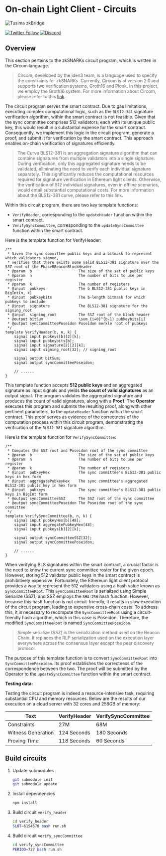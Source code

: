 # On-chain Light Client - Circuits

![Tusima zkBridge](https://ucarecdn.com/f4e08f06-c238-47f8-b98a-97629c199377/bridgelogo.png)

[![Twitter Follow](https://img.shields.io/twitter/follow/TusimaNetwork?style=social)](https://twitter.com/TusimaNetwork)
[![Discord](https://img.shields.io/discord/965918503070728203?logo=Discord&logoColor=5865F2&label=discord&color=3ae600
)](https://discord.com/invite/tusimanetwork)

## Overview

This section pertains to the zkSNARKs circuit program, which is written in the Circom language.

> Circom, developed by the iden3 team, is a language used to specify the constraints for zkSNARKs. Currently, Circom is at version 2.0 and supports two verification systems, Groth16 and Plonk. In this project, we employ the Groth16 system. For more information about Circom, please refer to this [link](https://docs.circom.io/).

The circuit program serves the smart contract. Due to gas limitations, executing complex computational logic, such as the `BLS12-381` signature verification algorithm, within the smart contract is not feasible. Given that the sync committee comprises 512 validators, each with its unique public key, this would result in a substantial expense for the smart contract. Consequently, we implement this logic in the circuit program, generate a proof, and submit it for verification by the smart contract. This approach enables on-chain verification of signatures efficiently.

> The Curve BLS12-381 is an aggregation signature algorithm that can combine signatures from multiple validators into a single signature. During verification, only this aggregated signature needs to be validated, eliminating the need to verify each individual signature separately. This significantly reduces the computational resources required for signature verification in Ethereum light clients. Otherwise, the verification of 512 individual signatures, even in offline scenarios, would entail substantial computational costs. For more information about the BLS12-381 curve, please refer to this link.

Within this circuit program, there are two key template functions:
- `VerifyHeader`, corresponding to the `updateHeader` function within the smart contract.
- `VerifySyncCommittee`, corresponding to the `updateSyncCommittee` function within the smart contract.

Here is the template function for VerifyHeader:
```circom=
/**
 * Given the sync committee public keys and a bitmask to represent which validators signed,
 * verifies that there exists some valid BLS12-381 signature over the SSZ root of the Phase0BeaconBlockHeader
 * @param  b                     The size of the set of public keys
 * @param  n                     The number of bits to use per register
 * @param  k                     The number of registers
 * @input  pubkeys               The b BLS12-381 public keys in BigInt(n, k)
 * @input  pubkeybits            The b-length bitmask for which pubkeys to include
 * @input  signature             The BLS12-381 signature for the signing_root
 * @input  signing_root          The SSZ root of the block header
 * @output bitSum                \sum_{i=0}^{b-1} pubkeybits[i]
 * @output syncCommitteePoseidon Poseidon merkle root of pubkeys
 */
template VerifyHeader(b, n, k) {
    signal input pubkeys[b][2][k];
    signal input pubkeybits[b];
    signal input signature[2][2][k];
    signal input signing_root[32]; // signing_root

    signal output bitSum;
    signal output syncCommitteePoseidon;

    // ......
}
```

This template function accepts **512 public keys** and an aggregated signature as input signals and yields **the count of valid signatures** as an output signal. The program validates the aggregated signature and produces the count of valid signatures, along with a **Proof**. The **Operator** executes this program and submits the resulting proof, along with other pertinent parameters, to the `updateHeader` function within the smart contract. This proof serves as evidence of the correctness of the computation process within this circuit program, demonstrating the verification of the `BLS12-381` signature algorithm.

Here is the template function for `VerifySyncCommittee`:
```circom=
/**
 * Computes the SSZ root and Poseidon root of the sync committee
 * @param  b                     The size of the set of public keys
 * @param  n                     The number of bits to use per register
 * @param  k                     The number of registers
 * @input  pubkeyHex             The sync committee's BLS12-381 public keys in hex form
 * @input  aggregatePubkeyHex    The sync committee's aggregated BLS12-381 public key in hex form
 * @input  pubkeys               The sync committee's BLS12-381 public keys in BigInt form
 * @output syncCommitteeSSZ      The SSZ root of the sync committee
 * @output syncCommitteePoseidon The Poseidon root of the sync committee
 */
template VerifySyncCommittee(b, n, k) {
    signal input pubkeyHex[b][48];
    signal input aggregatePubkeyHex[48];
    signal input pubkeys[b][2][k];

    signal output syncCommitteeSSZ[32];
    signal output syncCommitteePoseidon;

    // ......
}
```

When verifying BLS signatures within the smart contract, a crucial factor is the need to know the current sync committee roster for the given epoch. However, storing 512 validator public keys in the smart contract is prohibitively expensive. Fortunately, the Ethereum light client protocol provides a way to represent the 512 validators using a hash value known as `SyncCommitteeRoot`. This `SyncCommitteeRoot` is serialized using Simple Serialize (SSZ), and SSZ employs the `SHA-256` hash function. However, because this hash function is not circuit-friendly, it results in slow execution of the circuit program, leading to expensive cross-chain costs. To address this, it is necessary to recompute the `SyncCommitteeRoot` using a circuit-friendly hash algorithm, which in this case is Poseidon. Therefore, the modified `SyncCommitteeRoot` is named `SyncCommitteePoseidon`.

> Simple serialize (SSZ) is the serialization method used on the Beacon Chain. It replaces the RLP serialization used on the execution layer everywhere across the consensus layer except the peer discovery protocol.

The purpose of this template function is to convert `SyncCommitteeRoot` into `SyncCommitteePoseidon`. Its proof establishes the correctness of the correspondence between the two. The proof will be submitted by the Operator to the `updateSyncCommittee` function within the smart contract.

**Testing data:**

Testing the circuit program is indeed a resource-intensive task, requiring substantial CPU and memory resources. Below are the results of our execution on a cloud server with 32 cores and 256GB of memory:

| Text               | VerifyHeader | VerifySyncCommittee |
| ------------------ | ------------ | ------------------- |
| Constraints        | 27M          | 68M                 |
| Witness Generation | 124 Seconds  | 180 Seconds         |
| Proving Time       | 118 Seconds  | 60 Seconds          |




## Build circuits
1. Update submodules
    ```bash
    git submodule init
    git submodule update
    ```

1. Install dependencies
    ```bash
    npm install
    ```

2. Build circuit `verify_header`
    ```bash
    cd verify_header
    SLOT=6154570 bash run.sh
    ```

1. Build circuit `verify_syncCommittee`
    ```bash
    cd verify_syncCommittee
    PERIOD=727 bash run.sh
    ```